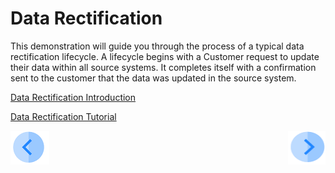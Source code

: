 # Data Rectification

This demonstration will guide you through the process of a typical data rectification lifecycle. A lifecycle begins with a Customer request to update their data within all source systems. It completes itself with a confirmation sent to the customer that the data was updated in the source system.

[Data Rectification Introduction](02_Rectify_Data_Introduction.md)

[Data Rectification Tutorial](03_01_Rectify_Data_Tutorial.md)



[![Previous](../images/Previous.png)](../README.md)[<img align="right" width="60" height="54" src="../images/Next.png">](02_Rectify_Data_Introduction.md)
